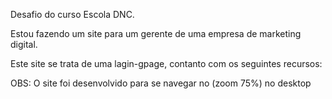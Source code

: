 Desafio do curso Escola DNC. 

Estou fazendo um site para um gerente de uma empresa de marketing digital.

Este site se trata de uma lagin-gpage, contanto com os seguintes recursos:

OBS: O site foi desenvolvido para se navegar no (zoom 75%) no desktop
